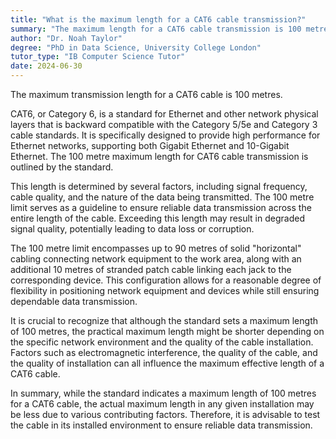 ```yaml
---
title: "What is the maximum length for a CAT6 cable transmission?"
summary: "The maximum length for a CAT6 cable transmission is 100 metres."
author: "Dr. Noah Taylor"
degree: "PhD in Data Science, University College London"
tutor_type: "IB Computer Science Tutor"
date: 2024-06-30
---
```


The maximum transmission length for a CAT6 cable is $100$ metres.

CAT6, or Category 6, is a standard for Ethernet and other network physical layers that is backward compatible with the Category 5/5e and Category 3 cable standards. It is specifically designed to provide high performance for Ethernet networks, supporting both Gigabit Ethernet and 10-Gigabit Ethernet. The $100$ metre maximum length for CAT6 cable transmission is outlined by the standard.

This length is determined by several factors, including signal frequency, cable quality, and the nature of the data being transmitted. The $100$ metre limit serves as a guideline to ensure reliable data transmission across the entire length of the cable. Exceeding this length may result in degraded signal quality, potentially leading to data loss or corruption.

The $100$ metre limit encompasses up to $90$ metres of solid "horizontal" cabling connecting network equipment to the work area, along with an additional $10$ metres of stranded patch cable linking each jack to the corresponding device. This configuration allows for a reasonable degree of flexibility in positioning network equipment and devices while still ensuring dependable data transmission.

It is crucial to recognize that although the standard sets a maximum length of $100$ metres, the practical maximum length might be shorter depending on the specific network environment and the quality of the cable installation. Factors such as electromagnetic interference, the quality of the cable, and the quality of installation can all influence the maximum effective length of a CAT6 cable.

In summary, while the standard indicates a maximum length of $100$ metres for a CAT6 cable, the actual maximum length in any given installation may be less due to various contributing factors. Therefore, it is advisable to test the cable in its installed environment to ensure reliable data transmission.
    